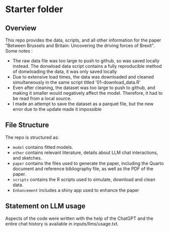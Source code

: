# Starter folder

## Overview

This repo provides the data, scripts, and all other information for the paper "Between Brussels and Britain: Uncovering the driving forces of Brexit".
Some notes : 

- The raw data file was too large to push to github, so was saved locally instead. The donwload data script contains a fully reproducible method of donwloading the data, it was only saved locally
- Due to extensive load times, the data was downloaded and cleaned simultaneously in the same script titled '01-download_data.R'
- Even after cleaning, the dataset was too large to push to github, and making it smaller would negatively affect the model. Therefore, it had to be read from a local source.
- I made an attempt to save the dataset as a parquet file, but the new error due to the update made it impossible


## File Structure

The repo is structured as:

-   `model` contains fitted models. 
-   `other` contains relevant literature, details about LLM chat interactions, and sketches.
-   `paper` contains the files used to generate the paper, including the Quarto document and reference bibliography file, as well as the PDF of the paper. 
-   `scripts` contains the R scripts used to simulate, download and clean data.
-   `Enhancement` includes a shiny app used to enhance the paper


## Statement on LLM usage

Aspects of the code were written with the help of the ChatGPT and the entire chat history is available in inputs/llms/usage.txt.
